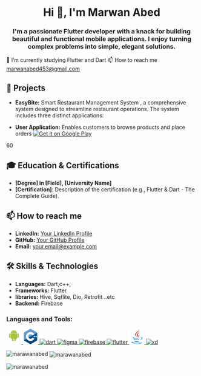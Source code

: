 

<h1 align="center">Hi 👋, I'm Marwan Abed</h1>
<h3 align="center">I'm a passionate Flutter developer with a knack for building beautiful and functional mobile applications. I enjoy turning complex problems into simple, elegant solutions.</h3>


🌱 I’m currently studying Flutter and Dart
📫 How to reach me marwanabed453@gmail.com

## 🚀 Projects
- **EasyBite:**  Smart Restaurant Management System , a comprehensive system designed to streamline restaurant operations. The system includes 
three distinct applications:

- **User Application:** Enables customers to browse products and place orders
  [<img src="https://play.google.com/intl/en_us/badges/images/generic/en_badge_web_generic.png" alt="Get it on Google Play" width="100" />](https://play.google.com/store/apps/details?id=com.easy.bite)



60

## 🎓 Education & Certifications
- **[Degree] in [Field], [University Name]**
- **[Certification]**: Description of the certification (e.g., Flutter & Dart - The Complete Guide).
## 📫 How to reach me
- **LinkedIn:** [Your LinkedIn Profile](link-to-linkedin)
- **GitHub:** [Your GitHub Profile](link-to-github)
- **Email:** [your.email@example.com](mailto:your.email@example.com)

## 🛠 Skills & Technologies
- **Languages:** Dart,c++,
- **Frameworks:** Flutter
- **libraries:** Hive, Sqflite, Dio, Retrofit ..etc
- **Backend:** Firebase

<h3 align="left">Languages and Tools:</h3>
<p align="left"> <a href="https://developer.android.com" target="_blank" rel="noreferrer"> <img src="https://raw.githubusercontent.com/devicons/devicon/master/icons/android/android-original-wordmark.svg" alt="android" width="40" height="40"/> </a> <a href="https://www.w3schools.com/cpp/" target="_blank" rel="noreferrer"> <img src="https://raw.githubusercontent.com/devicons/devicon/master/icons/cplusplus/cplusplus-original.svg" alt="cplusplus" width="40" height="40"/> </a> <a href="https://dart.dev" target="_blank" rel="noreferrer"> <img src="https://www.vectorlogo.zone/logos/dartlang/dartlang-icon.svg" alt="dart" width="40" height="40"/> </a> <a href="https://www.figma.com/" target="_blank" rel="noreferrer"> <img src="https://www.vectorlogo.zone/logos/figma/figma-icon.svg" alt="figma" width="40" height="40"/> </a> <a href="https://firebase.google.com/" target="_blank" rel="noreferrer"> <img src="https://www.vectorlogo.zone/logos/firebase/firebase-icon.svg" alt="firebase" width="40" height="40"/> </a> <a href="https://flutter.dev" target="_blank" rel="noreferrer"> <img src="https://www.vectorlogo.zone/logos/flutterio/flutterio-icon.svg" alt="flutter" width="40" height="40"/> </a> <a href="https://www.java.com" target="_blank" rel="noreferrer"> <img src="https://raw.githubusercontent.com/devicons/devicon/master/icons/java/java-original.svg" alt="java" width="40" height="40"/> </a> <a href="https://www.adobe.com/products/xd.html" target="_blank" rel="noreferrer"> <img src="https://cdn.worldvectorlogo.com/logos/adobe-xd.svg" alt="xd" width="40" height="40"/> </a> </p>

<p><img align="left" src="https://github-readme-stats.vercel.app/api/top-langs?username=marawanabed&show_icons=true&locale=en&layout=compact" alt="marawanabed" /></p>

<p>&nbsp;<img align="center" src="https://github-readme-stats.vercel.app/api?username=marawanabed&show_icons=true&locale=en" alt="marawanabed" /></p>

<p><img align="center" src="https://github-readme-streak-stats.herokuapp.com/?user=marawanabed&" alt="marawanabed" /></p>
